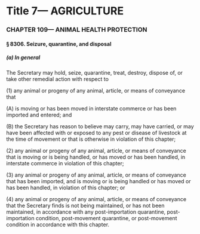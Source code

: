 
# Title 7— AGRICULTURE
### CHAPTER 109— ANIMAL HEALTH PROTECTION
#### § 8306. Seizure, quarantine, and disposal
##### (a) In general

The Secretary may hold, seize, quarantine, treat, destroy, dispose of, or take other remedial action with respect to

(1) any animal or progeny of any animal, article, or means of conveyance that

(A) is moving or has been moved in interstate commerce or has been imported and entered; and

(B) the Secretary has reason to believe may carry, may have carried, or may have been affected with or exposed to any pest or disease of livestock at the time of movement or that is otherwise in violation of this chapter;

(2) any animal or progeny of any animal, article, or means of conveyance that is moving or is being handled, or has moved or has been handled, in interstate commerce in violation of this chapter;

(3) any animal or progeny of any animal, article, or means of conveyance that has been imported, and is moving or is being handled or has moved or has been handled, in violation of this chapter; or

(4) any animal or progeny of any animal, article, or means of conveyance that the Secretary finds is not being maintained, or has not been maintained, in accordance with any post-importation quarantine, post-importation condition, post-movement quarantine, or post-movement condition in accordance with this chapter.
